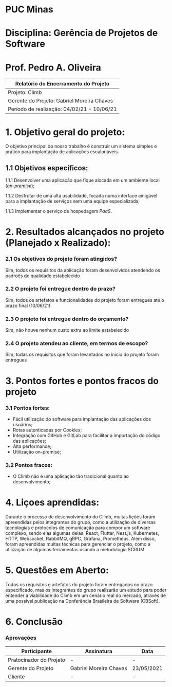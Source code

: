 # PUC Minas
# Disciplina: Gerência de Projetos de Software
# Prof. Pedro A. Oliveira


| Relatório do Encerramento do Projeto |
| --- |
| Projeto: Climb |
| Gerente do Projeto: Gabriel Moreira Chaves |
| Período de realização: 04/02/21 - 10/06/21 |

# 1. Objetivo geral do projeto:
O objetivo principal do nosso trabalho é construir um sistema simples e prático para implantação de aplicações escalonáveis.

## 1.1  Objetivos específicos:

1.1.1 Desenvolver uma aplicação que fique alocada em um ambiente local (_on-premise_);

1.1.2 Desfrutar de uma alta usabilidade, focada numa interface amigável para a implantação de serviços sem uma equipe especializada;

1.1.3 Implementar o serviço de hospedagem _PaaS_.

# 2.  Resultados alcançados no projeto (Planejado x Realizado):

### 2.1  Os objetivos do projeto foram atingidos?

Sim, todos os requisitos da aplicação foram desenvolvidos atendendo os padroẽs de qualidade estabelecido

### 2.2  O projeto foi entregue dentro do prazo?

Sim, todos os artefatos e funcionalidades do projeto foram entregues até o prazo final (10/06/21)

### 2.3  O projeto foi entregue dentro do orçamento?

Sim, não houve nenhum custo extra ao limite estabelecido

### 2.4  O projeto atendeu ao cliente, em termos de escopo? 

Sim, todas os requisitos que foram levantados no início do projeto foram entregues

# 3.    Pontos fortes e pontos fracos do projeto

### 3.1  Pontos fortes:
 - Fácil utilização do software para implantação das aplicações dos usuários;
 - Rotas autenticadas por Cookies;
 - Integração com GitHub e GitLab para facilitar a importação do código das aplicações;
 - Alta performance;
 - Utilização on-premise;
### 3.2  Pontos fracos:
 - O Climb não é uma aplicação tão tradicional quanto ao desenvolvimento;

# 4. Liçoes aprendidas:

Durante o processo de desenvolvimento do Climb, muitas lições foram apreendidas pelos integrantes do grupo, como a utilização de diversas tecnologias e protocolos
de comunicação para compor um software complexo, sendo elas algumas delas: React, Flutter, Nest.js, Kubernetes, HTTP, Websocket, RabbitMQ, gRPC, Grafana, 
Prometheus. Além disso, foram apreendidas muitas técnicas para gerenciar o projeto, como a utilização de algumas ferramentas usando a metodologia SCRUM.

# 5. Questões em Aberto:

Todos os requisitos e artefatos do projeto foram entregados no prazo especificado, mas os integrantes do grupo realizarão um estudo para poder entender
a viabilidade do Climb em um cenário real do mercado, através de uma possível publicação na Conferência Brasileira de Software (CBSoft).

# 6. Conclusão

### Aprovações
| Participante | Assinatura | Data |
| --- | --- | --- |
|  Pratocinador do Projeto |- | -
|  Gerente do Projeto |Gabriel Moreira Chaves| 23/05/2021
|  Cliente | - | -


